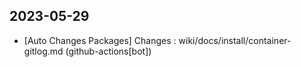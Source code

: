 
## 2023-05-29
 * [Auto Changes Packages] Changes : wiki/docs/install/container-gitlog.md (github-actions[bot])
